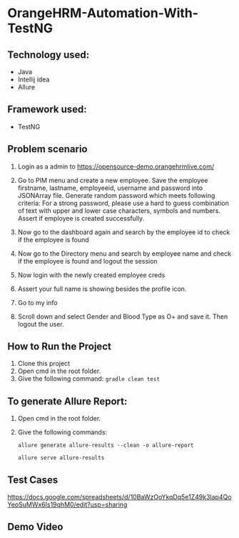 # OrangeHRM-Automation-With-TestNG

## Technology used:
- Java
- Intellij idea
- Allure

## Framework used:
  - TestNG

## Problem scenario 
1. Login as a admin to https://opensource-demo.orangehrmlive.com/
2. Go to PIM menu and create a new employee. Save the employee firstname, lastname, employeeid, username and password into JSONArray file. Generate random password which meets following criteria:
For a strong password, please use a hard to guess combination of text with upper and lower case characters, symbols and numbers. Assert if employee is created successfully.

3. Now go to the dashboard again and search by the employee id to check if the employee is found
4. Now go to the Directory menu and search by employee name and check if the employee is found and logout the session
5. Now login with the newly created employee creds
6. Assert your full name is showing besides the profile icon.
7. Go to my info
8. Scroll down and select Gender and Blood Type as O+ and save it. Then logout the user.

## How to Run the Project
1. Clone this project
2. Open cmd in the root folder.
3. Give the following command:  ````gradle clean test````

## To generate Allure Report:
1. Open cmd in the root folder.
2. Give the following commands:
   
   ````allure generate allure-results --clean -o allure-report````
   
   ````allure serve allure-results````
## Test Cases 
https://docs.google.com/spreadsheets/d/10BaWzOoYkqDq5e1Z49k3lap4QoYeoSuMWx6Is19qhM0/edit?usp=sharing
## Demo Video
